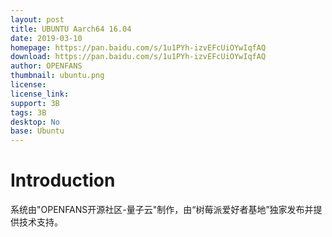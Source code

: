 ```yaml
---
layout: post
title: UBUNTU Aarch64 16.04
date: 2019-03-10
homepage: https://pan.baidu.com/s/1u1PYh-izvEFcUiOYwIqfAQ
download: https://pan.baidu.com/s/1u1PYh-izvEFcUiOYwIqfAQ
author: OPENFANS
thumbnail: ubuntu.png
license: 
license_link: 
support: 3B
tags: 3B
desktop: No
base: Ubuntu
---
```


# Introduction

系统由"OPENFANS开源社区-量子云"制作，由“树莓派爱好者基地”独家发布并提供技术支持。
